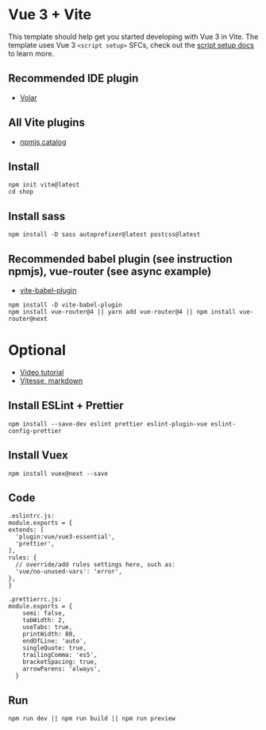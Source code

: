 # Vue 3 + Vite

This template should help get you started developing with Vue 3 in Vite. The template uses Vue 3 `<script setup>` SFCs, check out the [script setup docs](https://v3.vuejs.org/api/sfc-script-setup.html#sfc-script-setup) to learn more.

## Recommended IDE plugin

- [Volar](https://marketplace.visualstudio.com/items?itemName=johnsoncodehk.volar)

## All Vite plugins

- [npmjs catalog](https://www.npmjs.com/search?q=vite-plugin&ranking=popularity)

## Install
```
npm init vite@latest
cd shop
```

## Install sass
```
npm install -D sass autoprefixer@latest postcss@latest
```

## Recommended babel plugin (see instruction npmjs), vue-router (see async example)

- [vite-babel-plugin](https://www.npmjs.com/package/vite-babel-plugin)

```
npm install -D vite-babel-plugin
npm install vue-router@4 || yarn add vue-router@4 || npm install vue-router@next
```

# Optional
- [Video tutorial](https://www.youtube.com/watch?v=O8epzPrsADI)
- [Vitesse, markdown](https://www.youtube.com/watch?v=rMD3A5BgDxE)

## Install ESLint + Prettier
```
npm install --save-dev eslint prettier eslint-plugin-vue eslint-config-prettier
```

## Install Vuex
```
npm install vuex@next --save
```

## Code
```
.eslintrc.js:
module.exports = {
extends: [
  'plugin:vue/vue3-essential',
  'prettier',
],
rules: {
  // override/add rules settings here, such as:
  'vue/no-unused-vars': 'error',
},
}

.prettierrc.js:
module.exports = {
    semi: false,
    tabWidth: 2,
    useTabs: true,
    printWidth: 80,
    endOfLine: 'auto',
    singleQuote: true,
    trailingComma: 'es5',
    bracketSpacing: true,
    arrowParens: 'always',
  }
```

## Run
```
npm run dev || npm run build || npm run preview
```
